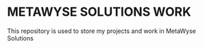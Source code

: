 # METAWYSE SOLUTIONS WORK 
This repository is used to store my projects and work in MetaWyse Solutions
